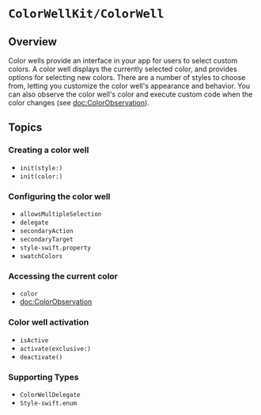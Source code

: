 # ``ColorWellKit/ColorWell``

## Overview

Color wells provide an interface in your app for users to select custom colors. A color well displays the currently selected color, and provides options for selecting new colors. There are a number of styles to choose from, letting you customize the color well's appearance and behavior. You can also observe the color well's color and execute custom code when the color changes (see <doc:ColorObservation>).

## Topics

### Creating a color well

- ``init(style:)``
- ``init(color:)``

### Configuring the color well

- ``allowsMultipleSelection``
- ``delegate``
- ``secondaryAction``
- ``secondaryTarget``
- ``style-swift.property``
- ``swatchColors``

### Accessing the current color

- ``color``
- <doc:ColorObservation>

### Color well activation

- ``isActive``
- ``activate(exclusive:)``
- ``deactivate()``

### Supporting Types

- ``ColorWellDelegate``
- ``Style-swift.enum``
